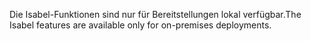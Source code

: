 <span data-ttu-id="293c4-101">Die Isabel-Funktionen sind nur für Bereitstellungen lokal verfügbar.</span><span class="sxs-lookup"><span data-stu-id="293c4-101">The Isabel features are available only for on-premises deployments.</span></span>
